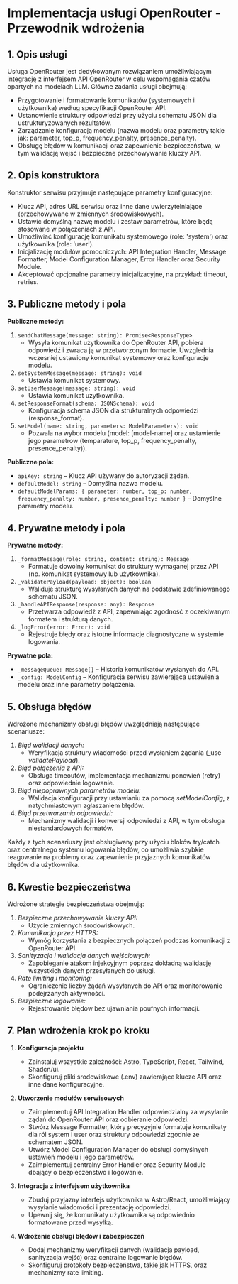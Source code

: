 # Implementacja usługi OpenRouter - Przewodnik wdrożenia

## 1. Opis usługi
Usługa OpenRouter jest dedykowanym rozwiązaniem umożliwiającym integrację z interfejsem API OpenRouter w celu wspomagania czatów opartych na modelach LLM. Główne zadania usługi obejmują:
- Przygotowanie i formatowanie komunikatów (systemowych i użytkownika) według specyfikacji OpenRouter API.
- Ustanowienie struktury odpowiedzi przy użyciu schematu JSON dla ustrukturyzowanych rezultatów.
- Zarządzanie konfiguracją modelu (nazwa modelu oraz parametry takie jak: parameter, top_p, frequency_penalty, presence_penalty).
- Obsługę błędów w komunikacji oraz zapewnienie bezpieczeństwa, w tym walidację wejść i bezpieczne przechowywanie kluczy API.

## 2. Opis konstruktora
Konstruktor serwisu przyjmuje następujące parametry konfiguracyjne:
- Klucz API, adres URL serwisu oraz inne dane uwierzytelniające (przechowywane w zmiennych środowiskowych).
- Ustawić domyślną nazwę modelu i zestaw parametrów, które będą stosowane w połączeniach z API.
- Umożliwiać konfigurację komunikatu systemowego (role: 'system') oraz użytkownika (role: 'user'). 
- Inicjalizację modułów pomocniczych: API Integration Handler, Message Formatter, Model Configuration Manager, Error Handler oraz Security Module.
- Akceptować opcjonalne parametry inicjalizacyjne, na przykład: timeout, retries. 

## 3. Publiczne metody i pola
**Publiczne metody:**
1. `sendChatMessage(message: string): Promise<ResponseType>`
   - Wysyła komunikat użytkownika do OpenRouter API, pobiera odpowiedź i zwraca ją w przetworzonym formacie. Uwzglednia wczesniej ustawiony komunikat systemowy oraz konfiguracje modelu.
2. `setSystemMessage(message: string): void`
   - Ustawia komunikat systemowy.
3. `setUserMessage(message: string): void`
   - Ustawia komunikat uzytkownika.
4. `setResponseFormat(schema: JSONSchema): void`
   - Konfiguracja schema JSON dla strukturalnych odpowiedzi (response_format).    
5. `setModel(name: string, parameters: ModelParameters): void`
   - Pozwala na wybor modelu (model: [model-name] oraz ustawienie jego parametrow (temparature, top_p, frequency_penalty, presence_penalty)).

**Publiczne pola:**
- `apiKey: string` – Klucz API używany do autoryzacji żądań.
- `defaultModel: string` – Domyślna nazwa modelu.
- `defaultModelParams: { parameter: number, top_p: number, frequency_penalty: number, presence_penalty: number }` – Domyślne parametry modelu.

## 4. Prywatne metody i pola
**Prywatne metody:**
1. `_formatMessage(role: string, content: string): Message`
   - Formatuje dowolny komunikat do struktury wymaganej przez API (np. komunikat systemowy lub użytkownika).
2. `_validatePayload(payload: object): boolean`
   - Waliduje strukturę wysyłanych danych na podstawie zdefiniowanego schematu JSON.
3. `_handleAPIResponse(response: any): Response`
   - Przetwarza odpowiedź z API, zapewniając zgodność z oczekiwanym formatem i strukturą danych.
4. `_logError(error: Error): void`
   - Rejestruje błędy oraz istotne informacje diagnostyczne w systemie logowania.

**Prywatne pola:**
- `_messageQueue: Message[]` – Historia komunikatów wysłanych do API.
- `_config: ModelConfig` – Konfiguracja serwisu zawierająca ustawienia modelu oraz inne parametry połączenia.

## 5. Obsługa błędów
Wdrożone mechanizmy obsługi błędów uwzględniają następujące scenariusze:
1. _Błąd walidacji danych:_
   - Weryfikacja struktury wiadomości przed wysłaniem żądania (_use _validatePayload_). 
2. _Błąd połączenia z API:_
   - Obsługa timeoutów, implementacja mechanizmu ponowień (retry) oraz odpowiednie logowanie.
3. _Błąd niepoprawnych parametrów modelu:_
   - Walidacja konfiguracji przy ustawianiu za pomocą _setModelConfig_, z natychmiastowym zgłaszaniem błędów.
4. _Błąd przetwarzania odpowiedzi:_
   - Mechanizmy walidacji i konwersji odpowiedzi z API, w tym obsługa niestandardowych formatów.

Każdy z tych scenariuszy jest obsługiwany przy użyciu bloków try/catch oraz centralnego systemu logowania błędów, co umożliwia szybkie reagowanie na problemy oraz zapewnienie przyjaznych komunikatów błędów dla użytkownika.

## 6. Kwestie bezpieczeństwa
Wdrożone strategie bezpieczeństwa obejmują:
1. _Bezpieczne przechowywanie kluczy API:_
   - Użycie zmiennych środowiskowych.
2. _Komunikacja przez HTTPS:_
   - Wymóg korzystania z bezpiecznych połączeń podczas komunikacji z OpenRouter API.
3. _Sanityzacja i walidacja danych wejściowych:_
   - Zapobieganie atakom injekcyjnym poprzez dokładną walidację wszystkich danych przesyłanych do usługi.
4. _Rate limiting i monitoring:_
   - Ograniczenie liczby żądań wysyłanych do API oraz monitorowanie podejrzanych aktywności.
5. _Bezpieczne logowanie:_
   - Rejestrowanie błędów bez ujawniania poufnych informacji.

## 7. Plan wdrożenia krok po kroku
1. **Konfiguracja projektu**
   - Zainstaluj wszystkie zależności: Astro, TypeScript, React, Tailwind, Shadcn/ui.
   - Skonfiguruj pliki środowiskowe (.env) zawierające klucze API oraz inne dane konfiguracyjne.

2. **Utworzenie modułów serwisowych**
   - Zaimplementuj API Integration Handler odpowiedzialny za wysyłanie żądań do OpenRouter API oraz odbieranie odpowiedzi.
   - Stwórz Message Formatter, który precyzyjnie formatuje komunikaty dla ról system i user oraz struktury odpowiedzi zgodnie ze schematem JSON.
   - Utwórz Model Configuration Manager do obsługi domyślnych ustawień modelu i jego parametrów.
   - Zaimplementuj centralny Error Handler oraz Security Module dbający o bezpieczeństwo i logowanie.

3. **Integracja z interfejsem użytkownika**
   - Zbuduj przyjazny interfejs użytkownika w Astro/React, umożliwiający wysyłanie wiadomości i prezentację odpowiedzi.
   - Upewnij się, że komunikaty użytkownika są odpowiednio formatowane przed wysyłką.

4. **Wdrożenie obsługi błędów i zabezpieczeń**
   - Dodaj mechanizmy weryfikacji danych (walidacja payload, sanityzacja wejść) oraz centralne logowanie błędów.
   - Skonfiguruj protokoły bezpieczeństwa, takie jak HTTPS, oraz mechanizmy rate limiting.